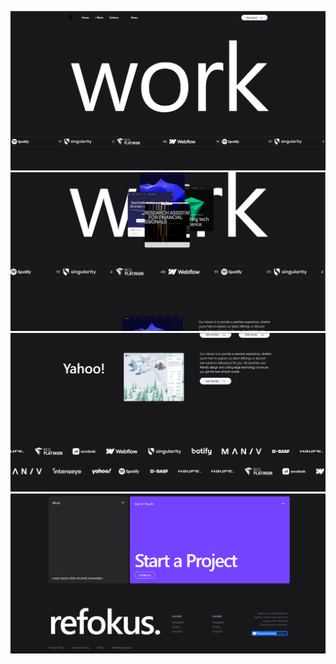 
![Main](/WebsiteSnap/Main.png)
![Section](/WebsiteSnap/Section.png)
![Section1](/WebsiteSnap/Section1.png)
![Footer](/WebsiteSnap/Footer.png)
